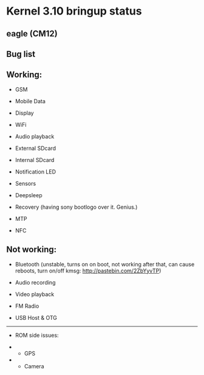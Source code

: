 Kernel 3.10 bringup status
=======

eagle (CM12)
----------



Bug list
----------


Working:
--------

- GSM

- Mobile Data

- Display

- WiFi

- Audio playback

- External SDcard

- Internal SDcard

- Notification LED

- Sensors

- Deepsleep

- Recovery (having sony bootlogo over it. Genius.)

- MTP

- NFC


Not working:
-----------

- Bluetooth (unstable, turns on on boot, not working after that, can cause reboots, turn on/off kmsg: http://pastebin.com/2ZbYyvTP)

- Audio recording

- Video playback

- FM Radio

- USB Host & OTG


--------


- ROM side issues:

- - GPS

- - Camera
